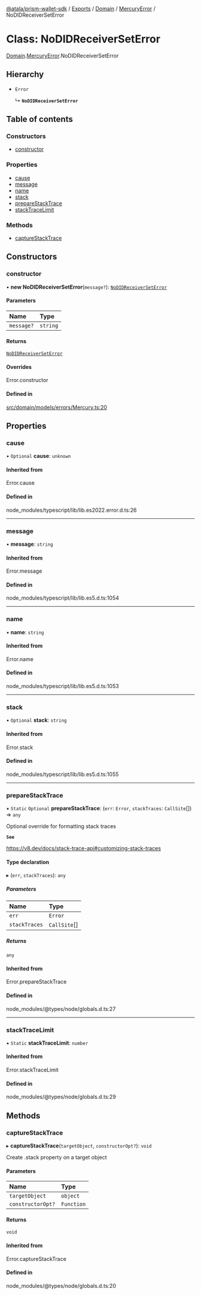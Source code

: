 [@atala/prism-wallet-sdk](../README.md) / [Exports](../modules.md) / [Domain](../modules/Domain.md) / [MercuryError](../modules/Domain.MercuryError.md) / NoDIDReceiverSetError

# Class: NoDIDReceiverSetError

[Domain](../modules/Domain.md).[MercuryError](../modules/Domain.MercuryError.md).NoDIDReceiverSetError

## Hierarchy

- `Error`

  ↳ **`NoDIDReceiverSetError`**

## Table of contents

### Constructors

- [constructor](Domain.MercuryError.NoDIDReceiverSetError.md#constructor)

### Properties

- [cause](Domain.MercuryError.NoDIDReceiverSetError.md#cause)
- [message](Domain.MercuryError.NoDIDReceiverSetError.md#message)
- [name](Domain.MercuryError.NoDIDReceiverSetError.md#name)
- [stack](Domain.MercuryError.NoDIDReceiverSetError.md#stack)
- [prepareStackTrace](Domain.MercuryError.NoDIDReceiverSetError.md#preparestacktrace)
- [stackTraceLimit](Domain.MercuryError.NoDIDReceiverSetError.md#stacktracelimit)

### Methods

- [captureStackTrace](Domain.MercuryError.NoDIDReceiverSetError.md#capturestacktrace)

## Constructors

### constructor

• **new NoDIDReceiverSetError**(`message?`): [`NoDIDReceiverSetError`](Domain.MercuryError.NoDIDReceiverSetError.md)

#### Parameters

| Name | Type |
| :------ | :------ |
| `message?` | `string` |

#### Returns

[`NoDIDReceiverSetError`](Domain.MercuryError.NoDIDReceiverSetError.md)

#### Overrides

Error.constructor

#### Defined in

[src/domain/models/errors/Mercury.ts:20](https://github.com/hyperledger/identus-edge-agent-sdk-ts/blob/bda7c5f2d075f5f1181d8e566d0db6b907796ca5/src/domain/models/errors/Mercury.ts#L20)

## Properties

### cause

• `Optional` **cause**: `unknown`

#### Inherited from

Error.cause

#### Defined in

node_modules/typescript/lib/lib.es2022.error.d.ts:26

___

### message

• **message**: `string`

#### Inherited from

Error.message

#### Defined in

node_modules/typescript/lib/lib.es5.d.ts:1054

___

### name

• **name**: `string`

#### Inherited from

Error.name

#### Defined in

node_modules/typescript/lib/lib.es5.d.ts:1053

___

### stack

• `Optional` **stack**: `string`

#### Inherited from

Error.stack

#### Defined in

node_modules/typescript/lib/lib.es5.d.ts:1055

___

### prepareStackTrace

▪ `Static` `Optional` **prepareStackTrace**: (`err`: `Error`, `stackTraces`: `CallSite`[]) => `any`

Optional override for formatting stack traces

**`See`**

https://v8.dev/docs/stack-trace-api#customizing-stack-traces

#### Type declaration

▸ (`err`, `stackTraces`): `any`

##### Parameters

| Name | Type |
| :------ | :------ |
| `err` | `Error` |
| `stackTraces` | `CallSite`[] |

##### Returns

`any`

#### Inherited from

Error.prepareStackTrace

#### Defined in

node_modules/@types/node/globals.d.ts:27

___

### stackTraceLimit

▪ `Static` **stackTraceLimit**: `number`

#### Inherited from

Error.stackTraceLimit

#### Defined in

node_modules/@types/node/globals.d.ts:29

## Methods

### captureStackTrace

▸ **captureStackTrace**(`targetObject`, `constructorOpt?`): `void`

Create .stack property on a target object

#### Parameters

| Name | Type |
| :------ | :------ |
| `targetObject` | `object` |
| `constructorOpt?` | `Function` |

#### Returns

`void`

#### Inherited from

Error.captureStackTrace

#### Defined in

node_modules/@types/node/globals.d.ts:20
